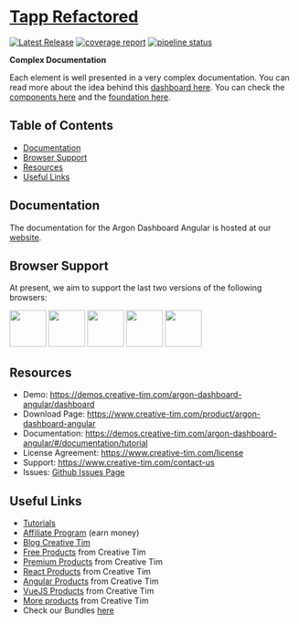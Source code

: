 # [Tapp Refactored](http://tapp.dylanwarrell.com/)


[![Latest Release](https://gitlab.com/dylanjw01/tapp-refactored/-/badges/release.svg)](https://gitlab.com/dylanjw01/tapp-refactored/-/releases)
[![coverage report](https://gitlab.com/dylanjw01/tapp-refactored/badges/master/coverage.svg)](https://gitlab.com/dylanjw01/tapp-refactored/-/commits/master)
[![pipeline status](https://gitlab.com/dylanjw01/tapp-refactored/badges/master/pipeline.svg)](https://gitlab.com/dylanjw01/tapp-refactored/-/commits/master)

**Complex Documentation**

Each element is well presented in a very complex documentation. You can read more about the idea behind this [dashboard here](https://demos.creative-tim.com/argon-dashboard-angular/documentation/tutorial). You can check the [components here](https://demos.creative-tim.com/argon-dashboard-angular/documentation/alerts) and the [foundation here](https://demos.creative-tim.com/argon-dashboard-angular/documentation/colors).

## Table of Contents

* [Documentation](#documentation)
* [Browser Support](#browser-support)
* [Resources](#resources)
* [Useful Links](#useful-links)

## Documentation
The documentation for the Argon Dashboard Angular is hosted at our [website](https://demos.creative-tim.com/argon-dashboard-angular/#/documentation/tutorial).

## Browser Support

At present, we aim to support the last two versions of the following browsers:

<img src="https://github.com/creativetimofficial/public-assets/blob/master/logos/chrome-logo.png?raw=true" width="64" height="64"> <img src="https://raw.githubusercontent.com/creativetimofficial/public-assets/master/logos/firefox-logo.png" width="64" height="64"> <img src="https://raw.githubusercontent.com/creativetimofficial/public-assets/master/logos/edge-logo.png" width="64" height="64"> <img src="https://raw.githubusercontent.com/creativetimofficial/public-assets/master/logos/safari-logo.png" width="64" height="64"> <img src="https://raw.githubusercontent.com/creativetimofficial/public-assets/master/logos/opera-logo.png" width="64" height="64">



## Resources
- Demo: <https://demos.creative-tim.com/argon-dashboard-angular/dashboard>
- Download Page: <https://www.creative-tim.com/product/argon-dashboard-angular>
- Documentation: <https://demos.creative-tim.com/argon-dashboard-angular/#/documentation/tutorial>
- License Agreement: <https://www.creative-tim.com/license>
- Support: <https://www.creative-tim.com/contact-us>
- Issues: [Github Issues Page](https://github.com/creativetimofficial/argon-dashboard-angular/issues)

## Useful Links

- [Tutorials](https://www.youtube.com/channel/UCVyTG4sCw-rOvB9oHkzZD1w?ref=creativetim)
- [Affiliate Program](https://www.creative-tim.com/affiliates/new) (earn money)
- [Blog Creative Tim](http://blog.creative-tim.com/)
- [Free Products](https://www.creative-tim.com/bootstrap-themes/free) from Creative Tim
- [Premium Products](https://www.creative-tim.com/bootstrap-themes/premium) from Creative Tim
- [React Products](https://www.creative-tim.com/bootstrap-themes/react-themes) from Creative Tim
- [Angular Products](https://www.creative-tim.com/bootstrap-themes/angular-themes) from Creative Tim
- [VueJS Products](https://www.creative-tim.com/bootstrap-themes/vuejs-themes) from Creative Tim
- [More products](https://www.creative-tim.com/bootstrap-themes) from Creative Tim
- Check our Bundles [here](https://www.creative-tim.com/bundles)
